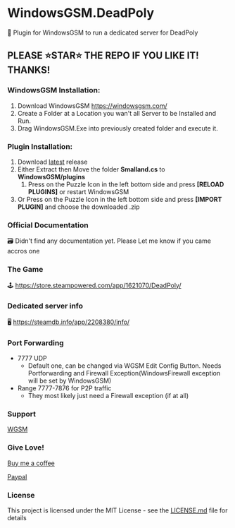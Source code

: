 # WindowsGSM.DeadPoly
🧩 Plugin for WindowsGSM to run a dedicated server for DeadPoly

## PLEASE ⭐STAR⭐ THE REPO IF YOU LIKE IT! THANKS!

### WindowsGSM Installation: 
1. Download  WindowsGSM https://windowsgsm.com/ 
2. Create a Folder at a Location you wan't all Server to be Installed and Run.
3. Drag WindowsGSM.Exe into previously created folder and execute it.

### Plugin Installation:
1. Download [latest](https://github.com/Raziel7893/WindowsGSM.DeadPoly/) release
2. Either Extract then Move the folder **Smalland.cs** to **WindowsGSM/plugins** 
    1. Press on the Puzzle Icon in the left bottom side and press **[RELOAD PLUGINS]** or restart WindowsGSM
3. Or Press on the Puzzle Icon in the left bottom side and press **[IMPORT PLUGIN]** and choose the downloaded .zip

### Official Documentation
🗃️ Didn't find any documentation yet. Please Let me know if you came accros one

### The Game
🕹️ https://store.steampowered.com/app/1621070/DeadPoly/

### Dedicated server info
🖥️ https://steamdb.info/app/2208380/info/

### Port Forwarding
- 7777 UDP
  - Default one, can be changed via WGSM Edit Config Button. Needs Portforwarding and Firewall Exception(WindowsFirewall exception will be set by WindowsGSM)
- Range 7777-7876 for P2P traffic
  - They most likely just need a Firewall exception (if at all)

### Support
[WGSM](https://discord.com/channels/590590698907107340/645730252672335893)

### Give Love!
[Buy me a coffee](https://ko-fi.com/raziel7893)

[Paypal](https://paypal.me/raziel7893)

### License
This project is licensed under the MIT License - see the <a href="https://github.com/ohmcodes/WindowsGSM.Palworld/blob/main/LICENSE">LICENSE.md</a> file for details
